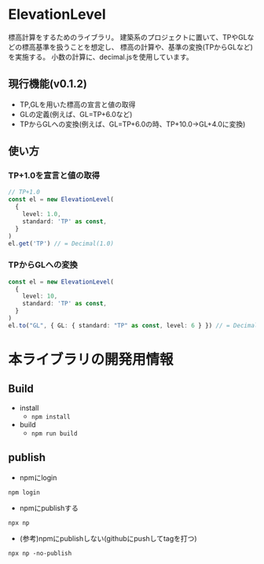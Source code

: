 # ElevationLevel

標高計算をするためのライブラリ。
建築系のプロジェクトに置いて、TPやGLなどの標高基準を扱うことを想定し、
標高の計算や、基準の変換(TPからGLなど)を実施する。
小数の計算に、decimal.jsを使用しています。

## 現行機能(v0.1.2)
- TP,GLを用いた標高の宣言と値の取得
- GLの定義(例えば、GL=TP+6.0など)
- TPからGLへの変換(例えば、GL=TP+6.0の時、TP+10.0→GL+4.0に変換)

## 使い方

### TP+1.0を宣言と値の取得

```ts
// TP+1.0 
const el = new ElevationLevel(
  {
    level: 1.0,
    standard: 'TP' as const,
  }
)
el.get('TP') // = Decimal(1.0)
```

### TPからGLへの変換
```ts
const el = new ElevationLevel(
  {
    level: 10,
    standard: 'TP' as const,
  }
)
el.to("GL", { GL: { standard: "TP" as const, level: 6 } }) // = Decimal(4.0)
```

# 本ライブラリの開発用情報

## Build

- install
  - `npm install`
- build
  - `npm run build`

## publish

- npmにlogin
```
npm login
```

- npmにpublishする
```
npx np
```

- (参考)npmにpublishしない(githubにpushしてtagを打つ)
```
npx np -no-publish
```
